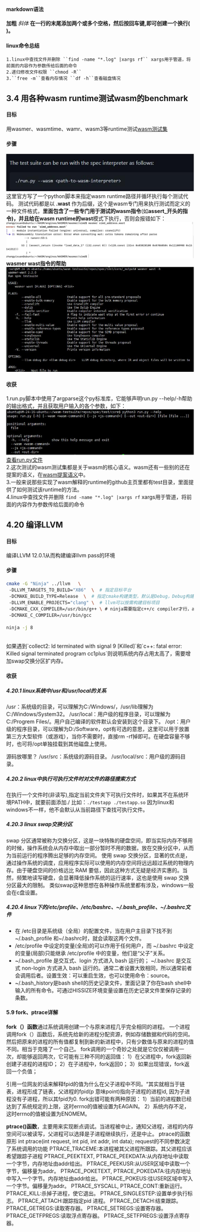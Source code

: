﻿#### markdown语法

**加粗**  *斜体*
**在一行的末尾添加两个或多个空格，然后按回车键,即可创建一个换行(<br>)。**

#### linux命令总结
    1.linux中查找文件并删除 ``find -name "*.log" |xargs rf`` xargs用于管道，将前面的内容作为参数传给后面的命令
    2.递归修改文件权限 ``chmod -R``
    3.``free -m``查看内存情况 ``df -h``查看磁盘情况

## 3.4 用各种wasm runtime测试wasm的benchmark  
#### 目标    
用wasmer、wasmtime、wamr、wasm3等runtime测试[wasm测试集](https://github.com/WebAssembly/spec/tree/main/test/core 'wasm')
#### 步骤
![](./assets/experiment/3.4/wasmtest1.jpg)   
这里官方写了一个python脚本来指定wasm runtime路径并循环执行每个测试代码。
测试代码都是以 **.wast** 作为后缀，这个是wasm专门用来执行测试而定义的一种文件格式，**里面包含了一些专门用于测试的wasm指令**(如**assert_**开头的指令)，并且给在wasm runtime的**wast**模式下执行，否则会报错如下： 
![](./assets/experiment/3.4/wasmtest2.jpg)   
**wasmer wast指令的帮助**    
![](./assets/experiment/3.4/wasmtest4.jpg)    
#### 收获    
1.run.py脚本中使用了argparse这个py标准库，它能够声明run.py --help/-h帮助的输出格式，并且获取用户输入的各个参数，如下：
![](./assets/experiment/3.4/wasmtest3.jpg)      
[查看run.py文件](./assets/experiment/3.4/run.py)      
2.这次测试的wasm测试集都是关于wasm的核心语义。wasm还有一些别的还在提案的语义，在[wasm提案语义](https://github.com/WebAssembly/proposals/blob/main/README.md)中。    
3.一般来说那些实现了wasm解释的runtime的github主页里都有test目录，里面提供了如何测试该runtime的方法。    
4.linux中查找文件并删除 ``find -name "*.log" |xargs rf`` xargs用于管道，将前面的内容作为参数传给后面的命令   

## 4.20 编译LLVM
#### 目标  
编译LLVM 12.0.1从而构建编译llvm pass的环境
#### 步骤
```bash
cmake -G "Ninja" ../llvm   \   
 -DLLVM_TARGETS_TO_BUILD="X86"  \  # 指定目标平台
 -DCMAKE_BUILD_TYPE=Release  \  # 指定cmake构建类型，默认是Debug，Debug构建会很慢
 -DLLVM_ENABLE_PROJECTS="clang" \  # llvm可以按需构建目标项目
 -DCMAKE_CXX_COMPILER=/usr/bin/g++ \ # ninja需要指定c++/c compiler才行，asm compiler没用到，不指定也行 而linux自带的Unix Makefiles则不用，因为系统有
 -DCMAKE_C_COMPILER=/usr/bin/gcc 

ninja -j 8
```
<br>
如果遇到`collect2: ld terminated with signal 9 [Killed]`和`c++: fatal error: Killed signal terminated program cc1plus`则说明系统内存占用太高了，需要增加swap交换分区扩内存。

#### 收获
##### 4.20.1 linux系统中/usr和/usr/local的关系
/usr：系统级的目录，可以理解为C:/Windows/，/usr/lib理解为C:/Windows/System32。
/usr/local：用户级的程序目录，可以理解为C:/Progrem Files/。用户自己编译的软件默认会安装到这个目录下。
/opt：用户级的程序目录，可以理解为D:/Software，opt有可选的意思，这里可以用于放置第三方大型软件（或游戏），当你不需要时，直接rm -rf掉即可。在硬盘容量不够时，也可将/opt单独挂载到其他磁盘上使用。

源码放哪里？
/usr/src：系统级的源码目录。
/usr/local/src：用户级的源码目录。

##### 4.20.2 linux中执行可执行文件时对文件的路径搜索方式
在执行一个文件时(非读写),指定当前文件夹下可执行文件时，如果其不在系统环境PATH中，就要前面添加./
比如：``` ./testapp ./testapp.so ```
因为linux和windows不一样，他不会默认从当前路径下查找可执行文件。

##### 4.20.3 linux swap交换分区
swap 分区通常被称为交换分区，这是一块特殊的硬盘空间，即当实际内存不够用的时候，操作系统会从内存中取出一部分暂时不用的数据，放在交换分区中，从而为当前运行的程序腾出足够的内存空间。
使用 swap 交换分区，显著的优点是，通过操作系统的调度，应用程序实际可以使用的内存空间将远远超过系统的物理内存。由于硬盘空间的价格远比 RAM 要低，因此这种方式无疑是经济实惠的。当然，频繁地读写硬盘，会显著降低操作系统的运行速率，这也是使用 swap 交换分区最大的限制。
类似swap这种思想在各种操作系统里都有涉及，windows一般会在c盘设置。

##### 4.20.4 linux下的/etc/profile、/etc/bashrc、~/.bash_profile、~/.bashrc文件
- 在 /etc目录是系统级（全局）的配置文件，当在用户主目录下找不到~/.bash_profile 和~/.bashrc时，就会读取这两个文件。
- /etc/profile 中设定的变量(全局)的可以作用于任何用户，而 ~/.bashrc 中设定的变量(局部)只能继承 /etc/profile 中的变量，他们是“父子”关系。
- ~/.bash_profile 是交互式、login 方式进入 bash 运行的； ~/.bashrc 是交互式 non-login 方式进入 bash 运行的。通常二者设置大致相同，所以通常前者会调用后者。设置生效：可以重启生效，也可以使用命令：source。
- ~/.bash_history是bash shell的历史记录文件，里面记录了你在bash shell中输入的所有命令。可通过HISSIZE环境变量设置在历史记录文件里保存记录的条数。

#### 5.9 fork、ptrace详解
**fork（）函数**通过系统调用创建一个与原来进程几乎完全相同的进程。
一个进程调用fork（）函数后，系统先给新的进程分配资源，例如存储数据和代码的空间。然后把原来的进程的所有值都复制到新的新进程中，只有少数值与原来的进程的值不同。相当于克隆了一个自己。
fork调用的一个奇妙之处就是它仅仅被调用一次，却能够返回两次，它可能有三种不同的返回值：
    1）在父进程中，fork返回新创建子进程的进程ID；
    2）在子进程中，fork返回0；
    3）如果出现错误，fork返回一个负值；
  
引用一位网友的话来解释fpid的值为什么在父子进程中不同。“其实就相当于链表，进程形成了链表，父进程的fpid(p 意味point)指向子进程的进程id, 因为子进程没有子进程，所以其fpid为0.
    fork出错可能有两种原因：
    1）当前的进程数已经达到了系统规定的上限，这时errno的值被设置为EAGAIN。
    2）系统内存不足，这时errno的值被设置为ENOMEM。 

**ptrace()函数**，主要用来实现断点调试。当进程被中止，通知父进程，进程的内存空间可以被读写，父进程可以选择是子进程继续执行，还是中止。
ptrace的函数原形 int ptrace(int request, int pid, int addr, int data); 
request的不同参数决定了系统调用的功能 
PTRACE_TRACEME:本进程被其父进程所跟踪。其父进程应该希望跟踪子进程
PTRACE_PEEKTEXT, PTRACE_PEEKDATA:从内存地址中读取一个字节，内存地址由addr给出。
PTRACE_PEEKUSR:从USER区域中读取一个字节，偏移量为addr。
PTRACE_POKETEXT, PTRACE_POKEDATA:往内存地址中写入一个字节。内存地址由addr给出。
PTRACE_POKEUS:往USER区域中写入一个字节。偏移量为addr。
PTRACE_SYSCALL, PTRACE_CONT:重新运行。
PTRACE_KILL:杀掉子进程，使它退出。
PTRACE_SINGLESTEP:设置单步执行标志。
PTRACE_ATTACH:跟踪指定pid 进程。
PTRACE_DETACH:结束跟踪。
PTRACE_GETREGS:读取寄存器。
PTRACE_SETREGS:设置寄存器。
PTRACE_GETFPREGS:读取浮点寄存器。
PTRACE_SETFPREGS:设置浮点寄存器。